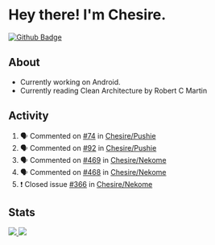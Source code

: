 # Hey there! I'm Chesire.

[![Github Badge](https://img.shields.io/badge/-Github-000?style=flat-square&logo=Github&logoColor=white&link=https://github.com/chesire)](https://github.com/chesire)

## About

<!-- Uses https://github.com/Chesire/natemoo-re -->
* Currently working on Android.
* Currently reading Clean Architecture by Robert C Martin
<!--
* Currently listening to: 
<a href="https://natemoo-re-iirbxe7wf.vercel.app/now-playing?open">
    <img src="https://natemoo-re-iirbxe7wf.vercel.app/now-playing" width="256" height="64" alt="Now Playing">
</a>  
-->

## Activity

<!-- Uses https://github.com/jamesgeorge007/github-activity-readme -->
<!--START_SECTION:activity-->
1. 🗣 Commented on [#74](https://github.com/Chesire/Pushie/issues/74) in [Chesire/Pushie](https://github.com/Chesire/Pushie)
2. 🗣 Commented on [#92](https://github.com/Chesire/Pushie/issues/92) in [Chesire/Pushie](https://github.com/Chesire/Pushie)
3. 🗣 Commented on [#469](https://github.com/Chesire/Nekome/issues/469) in [Chesire/Nekome](https://github.com/Chesire/Nekome)
4. 🗣 Commented on [#468](https://github.com/Chesire/Nekome/issues/468) in [Chesire/Nekome](https://github.com/Chesire/Nekome)
5. ❗️ Closed issue [#366](https://github.com/Chesire/Nekome/issues/366) in [Chesire/Nekome](https://github.com/Chesire/Nekome)
<!--END_SECTION:activity-->

## Stats

<a href="https://github-readme-stats.vercel.app/api/top-langs/?username=chesire&theme=tokyonight">
    <img src="https://github-readme-stats.vercel.app/api/top-langs/?username=chesire&layout=compact&theme=tokyonight" >
</a>
<a href="https://github-readme-stats.vercel.app/api?username=chesire&show_icons=true&theme=tokyonight">
    <img src="https://github-readme-stats.vercel.app/api?username=chesire&show_icons=true&theme=tokyonight" >
</a>  
